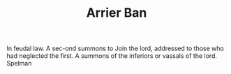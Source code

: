 ---
title: Arrier Ban
letter: A
permalink: "/definitions/arrier-ban.html"
body: In feudal law. A sec-ond summons to Join the lord, addressed to those who had
  neglected the first. A summons of the inferiors or vassals of the lord. Spelman
published_at: '2018-07-07'
source: Black's Law Dictionary
layout: post
---